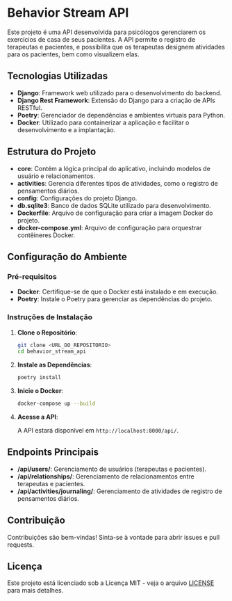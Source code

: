 # Behavior Stream API

Este projeto é uma API desenvolvida para psicólogos gerenciarem os exercícios de casa de seus pacientes. A API permite o registro de terapeutas e pacientes, e possibilita que os terapeutas designem atividades para os pacientes, bem como visualizem elas.

## Tecnologias Utilizadas

- **Django**: Framework web utilizado para o desenvolvimento do backend.
- **Django Rest Framework**: Extensão do Django para a criação de APIs RESTful.
- **Poetry**: Gerenciador de dependências e ambientes virtuais para Python.
- **Docker**: Utilizado para containerizar a aplicação e facilitar o desenvolvimento e a implantação.

## Estrutura do Projeto

- **core**: Contém a lógica principal do aplicativo, incluindo modelos de usuário e relacionamentos.
- **activities**: Gerencia diferentes tipos de atividades, como o registro de pensamentos diários.
- **config**: Configurações do projeto Django.
- **db.sqlite3**: Banco de dados SQLite utilizado para desenvolvimento.
- **Dockerfile**: Arquivo de configuração para criar a imagem Docker do projeto.
- **docker-compose.yml**: Arquivo de configuração para orquestrar contêineres Docker.

## Configuração do Ambiente

### Pré-requisitos

- **Docker**: Certifique-se de que o Docker está instalado e em execução.
- **Poetry**: Instale o Poetry para gerenciar as dependências do projeto.

### Instruções de Instalação

1. **Clone o Repositório**:

   ```bash
   git clone <URL_DO_REPOSITORIO>
   cd behavior_stream_api
   ```

2. **Instale as Dependências**:

   ```bash
   poetry install
   ```

3. **Inicie o Docker**:

   ```bash
   docker-compose up --build
   ```

4. **Acesse a API**:

   A API estará disponível em `http://localhost:8000/api/`.

## Endpoints Principais

- **/api/users/**: Gerenciamento de usuários (terapeutas e pacientes).
- **/api/relationships/**: Gerenciamento de relacionamentos entre terapeutas e pacientes.
- **/api/activities/journaling/**: Gerenciamento de atividades de registro de pensamentos diários.

## Contribuição

Contribuições são bem-vindas! Sinta-se à vontade para abrir issues e pull requests.

## Licença

Este projeto está licenciado sob a Licença MIT - veja o arquivo [LICENSE](LICENSE) para mais detalhes.
